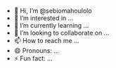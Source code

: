 - 👋 Hi, I’m @sebiomahoulolo
- 👀 I’m interested in ...
- 🌱 I’m currently learning ...
- 💞️ I’m looking to collaborate on ...
- 📫 How to reach me ...
- 😄 Pronouns: ...
- ⚡ Fun fact: ...

<!---
sebiomahoulolo/sebiomahoulolo is a ✨ special ✨ repository because its `README.md` (this file) appears on your GitHub profile.
You can click the Preview link to take a look at your changes.
--->
